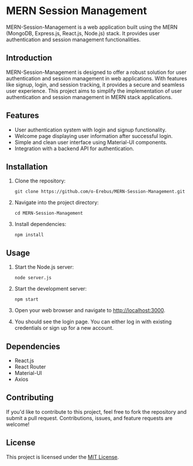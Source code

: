 # MERN Session Management

MERN-Session-Management is a web application built using the MERN (MongoDB, Express.js, React.js, Node.js) stack. It provides user authentication and session management functionalities.

## Introduction

MERN-Session-Management is designed to offer a robust solution for user authentication and session management in web applications. With features like signup, login, and session tracking, it provides a secure and seamless user experience. This project aims to simplify the implementation of user authentication and session management in MERN stack applications.

## Features

- User authentication system with login and signup functionality.
- Welcome page displaying user information after successful login.
- Simple and clean user interface using Material-UI components.
- Integration with a backend API for authentication.

## Installation

1. Clone the repository:

    ```
    git clone https://github.com/o-Erebus/MERN-Session-Management.git
    ```

2. Navigate into the project directory:

    ```
    cd MERN-Session-Management
    ```

3. Install dependencies:

    ```
    npm install
    ```

## Usage

1. Start the Node.js server:

    ```
    node server.js
    ```

2. Start the development server:

    ```
    npm start
    ```

3. Open your web browser and navigate to [http://localhost:3000](http://localhost:3000).

4. You should see the login page. You can either log in with existing credentials or sign up for a new account.

## Dependencies

- React.js
- React Router
- Material-UI
- Axios

## Contributing

If you'd like to contribute to this project, feel free to fork the repository and submit a pull request. Contributions, issues, and feature requests are welcome!

## License

This project is licensed under the [MIT License](LICENSE).
